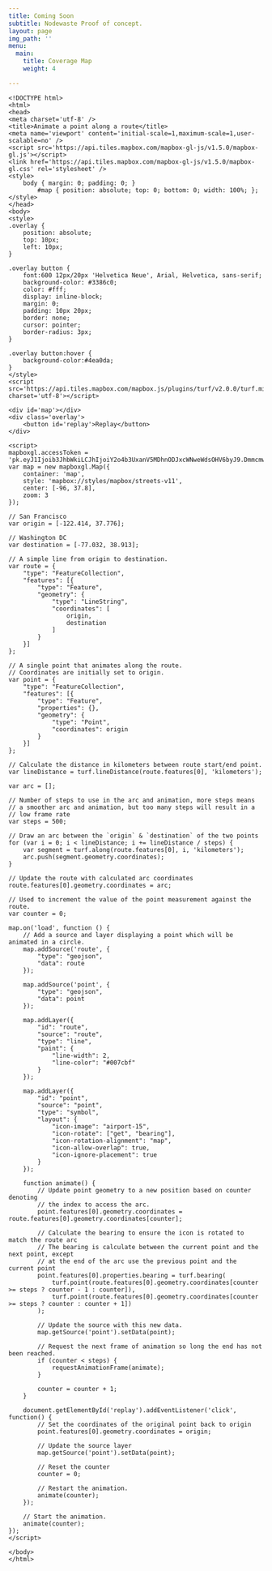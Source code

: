 ```yaml
---
title: Coming Soon
subtitle: Nodewaste Proof of concept.
layout: page
img_path: ''
menu:
  main:
    title: Coverage Map
    weight: 4

---
```

    <!DOCTYPE html>
    <html>
    <head>
    <meta charset='utf-8' />
    <title>Animate a point along a route</title>
    <meta name='viewport' content='initial-scale=1,maximum-scale=1,user-scalable=no' />
    <script src='https://api.tiles.mapbox.com/mapbox-gl-js/v1.5.0/mapbox-gl.js'></script>
    <link href='https://api.tiles.mapbox.com/mapbox-gl-js/v1.5.0/mapbox-gl.css' rel='stylesheet' />
    <style>
        body { margin: 0; padding: 0; }
            #map { position: absolute; top: 0; bottom: 0; width: 100%; };
    </style>
    </head>
    <body>
    <style>
    .overlay {
        position: absolute;
        top: 10px;
        left: 10px;
    }
    
    .overlay button {
        font:600 12px/20px 'Helvetica Neue', Arial, Helvetica, sans-serif;
        background-color: #3386c0;
        color: #fff;
        display: inline-block;
        margin: 0;
        padding: 10px 20px;
        border: none;
        cursor: pointer;
        border-radius: 3px;
    }
    
    .overlay button:hover {
        background-color:#4ea0da;
    }
    </style>
    <script src='https://api.tiles.mapbox.com/mapbox.js/plugins/turf/v2.0.0/turf.min.js' charset='utf-8'></script>
    
    <div id='map'></div>
    <div class='overlay'>
        <button id='replay'>Replay</button>
    </div>
    
    <script>
    mapboxgl.accessToken = 'pk.eyJ1Ijoib3JhbWkiLCJhIjoiY2o4b3UxanV5MDhnODJxcWNweWdsOHV6byJ9.DmmcmwhnMKhL5C6YPVNM2A';
    var map = new mapboxgl.Map({
        container: 'map',
        style: 'mapbox://styles/mapbox/streets-v11',
        center: [-96, 37.8],
        zoom: 3
    });
    
    // San Francisco
    var origin = [-122.414, 37.776];
    
    // Washington DC
    var destination = [-77.032, 38.913];
    
    // A simple line from origin to destination.
    var route = {
        "type": "FeatureCollection",
        "features": [{
            "type": "Feature",
            "geometry": {
                "type": "LineString",
                "coordinates": [
                    origin,
                    destination
                ]
            }
        }]
    };
    
    // A single point that animates along the route.
    // Coordinates are initially set to origin.
    var point = {
        "type": "FeatureCollection",
        "features": [{
            "type": "Feature",
            "properties": {},
            "geometry": {
                "type": "Point",
                "coordinates": origin
            }
        }]
    };
    
    // Calculate the distance in kilometers between route start/end point.
    var lineDistance = turf.lineDistance(route.features[0], 'kilometers');
    
    var arc = [];
    
    // Number of steps to use in the arc and animation, more steps means
    // a smoother arc and animation, but too many steps will result in a
    // low frame rate
    var steps = 500;
    
    // Draw an arc between the `origin` & `destination` of the two points
    for (var i = 0; i < lineDistance; i += lineDistance / steps) {
        var segment = turf.along(route.features[0], i, 'kilometers');
        arc.push(segment.geometry.coordinates);
    }
    
    // Update the route with calculated arc coordinates
    route.features[0].geometry.coordinates = arc;
    
    // Used to increment the value of the point measurement against the route.
    var counter = 0;
    
    map.on('load', function () {
        // Add a source and layer displaying a point which will be animated in a circle.
        map.addSource('route', {
            "type": "geojson",
            "data": route
        });
    
        map.addSource('point', {
            "type": "geojson",
            "data": point
        });
    
        map.addLayer({
            "id": "route",
            "source": "route",
            "type": "line",
            "paint": {
                "line-width": 2,
                "line-color": "#007cbf"
            }
        });
    
        map.addLayer({
            "id": "point",
            "source": "point",
            "type": "symbol",
            "layout": {
                "icon-image": "airport-15",
                "icon-rotate": ["get", "bearing"],
                "icon-rotation-alignment": "map",
                "icon-allow-overlap": true,
                "icon-ignore-placement": true
            }
        });
    
        function animate() {
            // Update point geometry to a new position based on counter denoting
            // the index to access the arc.
            point.features[0].geometry.coordinates = route.features[0].geometry.coordinates[counter];
    
            // Calculate the bearing to ensure the icon is rotated to match the route arc
            // The bearing is calculate between the current point and the next point, except
            // at the end of the arc use the previous point and the current point
            point.features[0].properties.bearing = turf.bearing(
                turf.point(route.features[0].geometry.coordinates[counter >= steps ? counter - 1 : counter]),
                turf.point(route.features[0].geometry.coordinates[counter >= steps ? counter : counter + 1])
            );
    
            // Update the source with this new data.
            map.getSource('point').setData(point);
    
            // Request the next frame of animation so long the end has not been reached.
            if (counter < steps) {
                requestAnimationFrame(animate);
            }
    
            counter = counter + 1;
        }
    
        document.getElementById('replay').addEventListener('click', function() {
            // Set the coordinates of the original point back to origin
            point.features[0].geometry.coordinates = origin;
    
            // Update the source layer
            map.getSource('point').setData(point);
    
            // Reset the counter
            counter = 0;
    
            // Restart the animation.
            animate(counter);
        });
    
        // Start the animation.
        animate(counter);
    });
    </script>
    
    </body>
    </html>